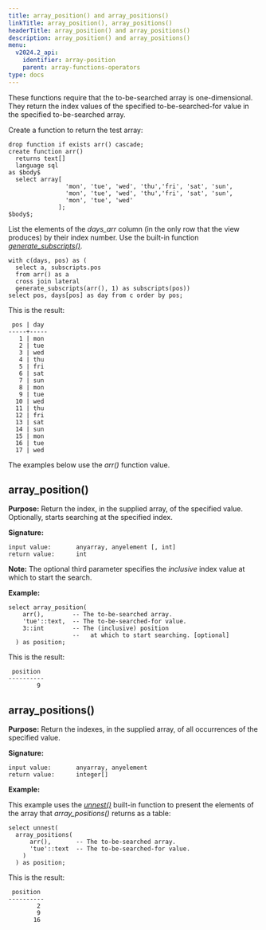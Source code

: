 ```yaml
---
title: array_position() and array_positions()
linkTitle: array_position(), array_positions()
headerTitle: array_position() and array_positions()
description: array_position() and array_positions()
menu:
  v2024.2_api:
    identifier: array-position
    parent: array-functions-operators
type: docs
---
```

These functions require that the to-be-searched array is one-dimensional. They return the index values of the specified to-be-searched-for value in the specified to-be-searched array.

Create a function to return the test array:

```plpgsql
drop function if exists arr() cascade;
create function arr()
  returns text[]
  language sql
as $body$
  select array[
                'mon', 'tue', 'wed', 'thu','fri', 'sat', 'sun',
                'mon', 'tue', 'wed', 'thu','fri', 'sat', 'sun',
                'mon', 'tue', 'wed'
              ];
$body$;
```

List the elements of the _days_arr_ column (in the only row that the view produces) by their index number. Use the built-in function _[generate_subscripts()](../array-agg-unnest/#generate-subscripts)_.

```plpgsql
with c(days, pos) as (
  select a, subscripts.pos
  from arr() as a
  cross join lateral
  generate_subscripts(arr(), 1) as subscripts(pos))
select pos, days[pos] as day from c order by pos;
```

This is the result:

```output
 pos | day
-----+-----
   1 | mon
   2 | tue
   3 | wed
   4 | thu
   5 | fri
   6 | sat
   7 | sun
   8 | mon
   9 | tue
  10 | wed
  11 | thu
  12 | fri
  13 | sat
  14 | sun
  15 | mon
  16 | tue
  17 | wed
```

The examples below use the _arr()_ function value.

## array_position()

**Purpose:** Return the index, in the supplied array, of the specified value. Optionally, starts searching at the specified index.

**Signature:**

```output
input value:       anyarray, anyelement [, int]
return value:      int
```
**Note:** The optional third parameter specifies the _inclusive_ index value at which to start the search.

**Example:**

```plpgsql
select array_position(
    arr(),        -- The to-be-searched array.
    'tue'::text,  -- The to-be-searched-for value.
    3::int        -- The (inclusive) position
                  --   at which to start searching. [optional]
  ) as position;
```

This is the result:

```output
 position
----------
        9
```

## array_positions()

**Purpose:** Return the indexes, in the supplied array, of all occurrences of the specified value.

**Signature:**

```output
input value:       anyarray, anyelement
return value:      integer[]
```
**Example:**

This example uses the _[unnest()](../array-agg-unnest/#unnest)_ built-in function to present the elements of the array that _array_positions()_ returns as a table:

```plpgsql
select unnest(
  array_positions(
      arr(),       -- The to-be-searched array.
      'tue'::text  -- The to-be-searched-for value.
    )
  ) as position;
```

This is the result:

```output
 position
----------
        2
        9
       16
```
